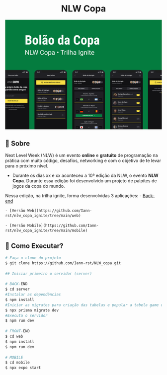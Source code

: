 <h1 align="center">NLW Copa</h1>

<div align="center">
  <img src=".github/Capa.png" alt="">
</div>

## 📜 Sobre

  Next Level Week (NLW) é um evento **online** e **gratuito** de programação na prática com muito código, desafios, networking e com o objetivo de te levar para o próximo nível.

  - Durante os dias xx e xx aconteceu a 10ª edição da NLW, o evento **NLW Copa**. Durante essa edição foi desenvolvido um projeto de palpites de jogos da copa do mundo. 

  Nessa edição, na trilha ignite, forma desenvolvidas 3 aplicações:
    - [Back-end](https://github.com/Iann-rst/nlw_copa_ignite/tree/main/server)
    
    - [Versão Web](https://github.com/Iann-rst/nlw_copa_ignite/tree/main/web)

    - [Versão Mobile](https://github.com/Iann-rst/nlw_copa_ignite/tree/main/mobile)

## :rocket: Como Executar?

```bash
# Faça o clone do projeto
$ git clone https://github.com/Iann-rst/NLW_copa.git

## Iniciar primeiro o servidor (server)

# BACK-END
$ cd server
#Instalar as dependências
$ npm install
#Iniciar as migrates para criação das tabelas e popular a tabela game do banco de dados
$ npx prisma migrate dev
#Executa o servidor
$ npm run dev

# FRONT-END
$ cd web
$ npm install
$ npm run dev

# MOBILE
$ cd mobile
$ npx expo start
```
